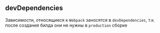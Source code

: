 ## devDependencies

Зависимости, относящиеся к `Webpack` заносятся в `devDependencies`,
т.к. после создания билда они не нужны в `production` сборке
